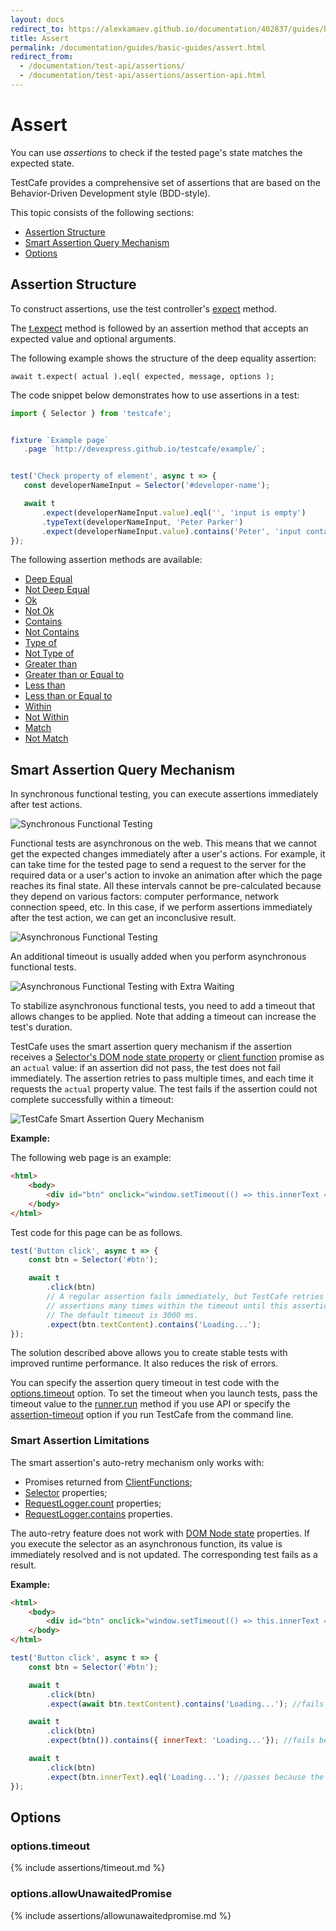 ```yaml
---
layout: docs
redirect_to: https://alexkamaev.github.io/documentation/402837/guides/basic-guides/assert
title: Assert
permalink: /documentation/guides/basic-guides/assert.html
redirect_from:
  - /documentation/test-api/assertions/
  - /documentation/test-api/assertions/assertion-api.html
---
```

# Assert

You can use *assertions* to check if the tested page's state matches the expected state.

TestCafe provides a comprehensive set of assertions that are based on the Behavior-Driven Development style (BDD-style).

This topic consists of the following sections:

* [Assertion Structure](#assertion-structure)
* [Smart Assertion Query Mechanism](#smart-assertion-query-mechanism)
* [Options](#options)

## Assertion Structure

To construct assertions, use the test controller's [expect](../../reference/test-api/testcontroller/expect/README.md) method.

The [t.expect](../../reference/test-api/testcontroller/expect/README.md) method is followed by an assertion method that accepts an expected value
and optional arguments.

The following example shows the structure of the deep equality assertion:

```text
await t.expect( actual ).eql( expected, message, options );
```

The code snippet below demonstrates how to use assertions in a test:

```js
import { Selector } from 'testcafe';


fixture `Example page`
   .page `http://devexpress.github.io/testcafe/example/`;


test('Check property of element', async t => {
   const developerNameInput = Selector('#developer-name');

   await t
       .expect(developerNameInput.value).eql('', 'input is empty')
       .typeText(developerNameInput, 'Peter Parker')
       .expect(developerNameInput.value).contains('Peter', 'input contains text "Peter"');
});
```

The following assertion methods are available:

* [Deep Equal](../../reference/test-api/testcontroller/expect/eql.md)
* [Not Deep Equal](../../reference/test-api/testcontroller/expect/noteql.md)
* [Ok](../../reference/test-api/testcontroller/expect/ok.md)
* [Not Ok](../../reference/test-api/testcontroller/expect/notok.md)
* [Contains](../../reference/test-api/testcontroller/expect/contains.md)
* [Not Contains](../../reference/test-api/testcontroller/expect/notcontains.md)
* [Type of](../../reference/test-api/testcontroller/expect/typeof.md)
* [Not Type of](../../reference/test-api/testcontroller/expect/nottypeof.md)
* [Greater than](../../reference/test-api/testcontroller/expect/gt.md)
* [Greater than or Equal to](../../reference/test-api/testcontroller/expect/gte.md)
* [Less than](../../reference/test-api/testcontroller/expect/lt.md)
* [Less than or Equal to](../../reference/test-api/testcontroller/expect/lte.md)
* [Within](../../reference/test-api/testcontroller/expect/within.md)
* [Not Within](../../reference/test-api/testcontroller/expect/notwithin.md)
* [Match](../../reference/test-api/testcontroller/expect/match.md)
* [Not Match](../../reference/test-api/testcontroller/expect/notmatch.md)

## Smart Assertion Query Mechanism

In synchronous functional testing, you can execute assertions immediately after test actions.

![Synchronous Functional Testing](../../../images/assertions/synchronous-testing.png)

Functional tests are asynchronous on the web. This means that we cannot get the expected changes immediately after a user's actions.
For example, it can take time for the tested page to send a request to the server for the required data or a user's action to invoke an animation after which the page reaches its final state.
All these intervals cannot be pre-calculated because they depend on various factors: computer performance,
network connection speed, etc. In this case, if we perform assertions immediately after the test action, we can get an inconclusive result.

![Asynchronous Functional Testing](../../../images/assertions/asynchronous-testing.png)

An additional timeout is usually added when you perform asynchronous functional tests.

![Asynchronous Functional Testing with Extra Waiting](../../../images/assertions/extra-waiting.png)

To stabilize asynchronous functional tests, you need to add a timeout that allows changes to be applied.
Note that adding a timeout can increase the test's duration.

TestCafe uses the smart assertion query mechanism if the assertion receives a [Selector's DOM node state property](select-page-elements.md#define-assertion-actual-value)
or [client function](obtain-client-side-info.md) promise
as an `actual` value:
if an assertion did not pass, the test does not fail immediately. The assertion retries to pass multiple times, and
each time it requests the `actual` property value. The test fails if the assertion could not complete successfully
within a timeout:

![TestCafe Smart Assertion Query Mechanism](../../../images/assertions/query-mechanism.png)

**Example:**

The following web page is an example:

```html
<html>
    <body>
        <div id="btn" onclick="window.setTimeout(() => this.innerText = 'Loading...', 100)">Click me!</div>
    </body>
</html>
```

Test code for this page can be as follows.

```js
test('Button click', async t => {
    const btn = Selector('#btn');

    await t
        .click(btn)
        // A regular assertion fails immediately, but TestCafe retries to run DOM state
        // assertions many times within the timeout until this assertion passes successfully.
        // The default timeout is 3000 ms.
        .expect(btn.textContent).contains('Loading...');
});
```

The solution described above allows you to create stable tests with improved runtime performance. It also reduces the risk of errors.

You can specify the assertion query timeout in test code with the [options.timeout](#options) option.
To set the timeout when you launch tests, pass the timeout value to the [runner.run](../../reference/testcafe-api/runner/run.md)
method if you use API or specify the [assertion-timeout](../../reference/command-line-interface.md#--assertion-timeout-ms) option
if you run TestCafe from the command line.

### Smart Assertion Limitations

The smart assertion's auto-retry mechanism only works with:

* Promises returned from [ClientFunctions](../../reference/test-api/clientfunction/README.md);
* [Selector](../../reference/test-api/selector/README.md) properties;
* [RequestLogger.count](../../reference/test-api/requestlogger/count.md) properties;
* [RequestLogger.contains](../../reference/test-api/requestlogger/contains.md) properties.

The auto-retry feature does not work with [DOM Node state](../../reference/test-api/domnodestate.md) properties. If you execute the selector as an asynchronous function, its value is immediately resolved and is not updated. The corresponding test fails as a result.

**Example:**

```html
<html>
    <body>
        <div id="btn" onclick="window.setTimeout(() => this.innerText = 'Loading...', 100)">Click me!</div>
    </body>
</html>
```

```js
test('Button click', async t => {
    const btn = Selector('#btn');

    await t
        .click(btn)
        .expect(await btn.textContent).contains('Loading...'); //fails because the selector value does not update according to page behavior

    await t
        .click(btn)
        .expect(btn()).contains({ innerText: 'Loading...'}); //fails because the selector value does not update according to page behavior

    await t
        .click(btn)
        .expect(btn.innerText).eql('Loading...'); //passes because the promise returned from the selector eventually updates
});
```

## Options

### options.timeout

{% include assertions/timeout.md %}

### options.allowUnawaitedPromise

{% include assertions/allowunawaitedpromise.md %}
